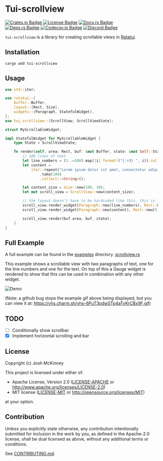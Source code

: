 <!-- cargo-rdme start -->

# Tui-scrollview

[![Crates.io Badge]][Crate] [![License Badge]](#license) [![Docs.rs Badge]][API Docs]<br>
[![Deps.rs Badge]][Dependencies] [![Codecov.io Badge]][Coverage] [![Discord Badge]][Ratatui
Discord]

`tui-scrollview` is a library for creating scrollable views in [Ratatui].

## Installation

```shell
cargo add tui-scrollview
```

## Usage

```rust
use std::iter;

use ratatui::{
    buffer::Buffer,
    layout::{Rect, Size},
    widgets::{Paragraph, StatefulWidget},
};
use tui_scrollview::{ScrollView, ScrollViewState};

struct MyScrollableWidget;

impl StatefulWidget for MyScrollableWidget {
    type State = ScrollViewState;

    fn render(self, area: Rect, buf: &mut Buffer, state: &mut Self::State) {
        // 100 lines of text
        let line_numbers = (1..=100).map(|i| format!("{:>3} ", i)).collect::<String>();
        let content =
            iter::repeat("Lorem ipsum dolor sit amet, consectetur adipiscing elit.\n")
                .take(100)
                .collect::<String>();

        let content_size = Size::new(100, 30);
        let mut scroll_view = ScrollView::new(content_size);

        // the layout doesn't have to be hardcoded like this, this is just an example
        scroll_view.render_widget(Paragraph::new(line_numbers), Rect::new(0, 0, 5, 100));
        scroll_view.render_widget(Paragraph::new(content), Rect::new(5, 0, 95, 100));

        scroll_view.render(buf.area, buf, state);
    }
}
```

## Full Example

A full example can be found in the [examples] directory.
[scrollview.rs](https://github.com/joshka/tui-widgets/tree/main/tui-scrollview/examples/scrollview.rs)

This example shows a scrollable view with two paragraphs of text, one for the line numbers and
one for the text. On top of this a Gauge widget is rendered to show that this can be used in
combination with any other widget.

![Demo](https://vhs.charm.sh/vhs-6PuT3pdwSTp4aTvKrCBx9F.gif)

(Note: a github bug stops the example gif above being displayed, but you can view it at:
<https://vhs.charm.sh/vhs-6PuT3pdwSTp4aTvKrCBx9F.gif>)

[Crates.io Badge]: https://img.shields.io/crates/v/tui-scrollview?logo=rust&style=for-the-badge
[License Badge]: https://img.shields.io/crates/l/tui-scrollview?style=for-the-badge
[Docs.rs Badge]: https://img.shields.io/docsrs/tui-scrollview?logo=rust&style=for-the-badge
[Deps.rs Badge]:
    https://deps.rs/repo/github/joshka/tui-scrollview/status.svg?style=for-the-badge
[Codecov.io Badge]:
    https://img.shields.io/codecov/c/github/joshka/tui-scrollview?logo=codecov&style=for-the-badge&token=BAQ8SOKEST
[Discord Badge]:
    https://img.shields.io/discord/1070692720437383208?label=ratatui+discord&logo=discord&style=for-the-badge

[Crate]: https://crates.io/crates/tui-scrollview
[API Docs]: https://docs.rs/crate/tui-scrollview/
[Dependencies]: https://deps.rs/repo/github/joshka/tui-scrollview
[Coverage]: https://app.codecov.io/gh/joshka/tui-scrollview
[Ratatui Discord]: https://discord.gg/pMCEU9hNEj

[Ratatui]: https://crates.io/crates/ratatui
[examples]: https://github.com/joshka/tui-widgets/tree/main/tui-scrollview/examples

<!-- cargo-rdme end -->

## TODO

- [ ] Conditionally show scrollbar
- [x] Implement horizontal scrolling and bar

## License

Copyright (c) Josh McKinney

This project is licensed under either of:

- Apache License, Version 2.0 ([LICENSE-APACHE] or <http://www.apache.org/licenses/LICENSE-2.0>)
- MIT license ([LICENSE-MIT] or <http://opensource.org/licenses/MIT>)

at your option.

[LICENSE-APACHE]: /LICENSE-APACHE
[LICENSE-MIT]: /LICENSE-MIT

## Contribution

Unless you explicitly state otherwise, any contribution intentionally submitted for inclusion in the
work by you, as defined in the Apache-2.0 license, shall be dual licensed as above, without any
additional terms or conditions.

See [CONTRIBUTING.md](/CONTRIBUTING.md).
